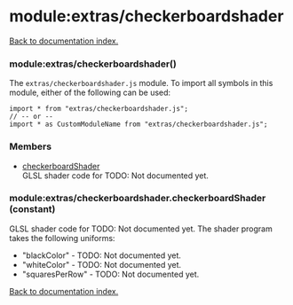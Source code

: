 # module:extras/checkerboardshader

[Back to documentation index.](index.md)

<a name='extras_checkerboardshader'></a>
### module:extras/checkerboardshader()

The <code>extras/checkerboardshader.js</code> module.
To import all symbols in this module, either of the following can be used:

    import * from "extras/checkerboardshader.js";
    // -- or --
    import * as CustomModuleName from "extras/checkerboardshader.js";

### Members

* [checkerboardShader](#extras_checkerboardshader.checkerboardShader)<br>GLSL shader code for TODO: Not documented yet.

<a name='extras_checkerboardshader.checkerboardShader'></a>
### module:extras/checkerboardshader.checkerboardShader (constant)

GLSL shader code for TODO: Not documented yet.
The shader program takes the following uniforms:<ul>
<li>"blackColor" - TODO: Not documented yet.
<li>"whiteColor" - TODO: Not documented yet.
<li>"squaresPerRow" - TODO: Not documented yet.</ul>

[Back to documentation index.](index.md)
